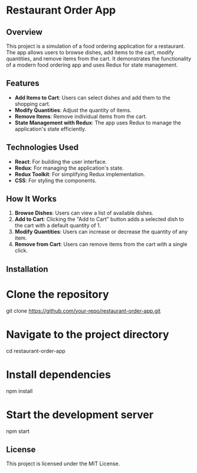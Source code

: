# Restaurant Order App

## Overview
This project is a simulation of a food ordering application for a restaurant. The app allows users to browse dishes, add items to the cart, modify quantities, and remove items from the cart. It demonstrates the functionality of a modern food ordering app and uses Redux for state management.

## Features
- **Add Items to Cart**: Users can select dishes and add them to the shopping cart.
- **Modify Quantities**: Adjust the quantity of items.
- **Remove Items**: Remove individual items from the cart.
- **State Management with Redux**: The app uses Redux to manage the application's state efficiently.

## Technologies Used
- **React**: For building the user interface.
- **Redux**: For managing the application's state.
- **Redux Toolkit**: For simplifying Redux implementation.
- **CSS**: For styling the components.

## How It Works
1. **Browse Dishes**: Users can view a list of available dishes.
2. **Add to Cart**: Clicking the "Add to Cart" button adds a selected dish to the cart with a default quantity of 1.
3. **Modify Quantities**: Users can increase or decrease the quantity of any item.
4. **Remove from Cart**: Users can remove items from the cart with a single click.

## Installation

# Clone the repository
git clone https://github.com/your-repo/restaurant-order-app.git

# Navigate to the project directory
cd restaurant-order-app

# Install dependencies
npm install

# Start the development server
npm start

## License
This project is licensed under the MIT License.